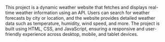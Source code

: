 This project is a dynamic weather website that fetches and displays real-time weather information using an API. Users can search for weather forecasts by city or location, and the website provides detailed weather data such as temperature, humidity, wind speed, and more. The project is built using HTML, CSS, and JavaScript, ensuring a responsive and user-friendly experience across desktop, mobile, and tablet devices.
